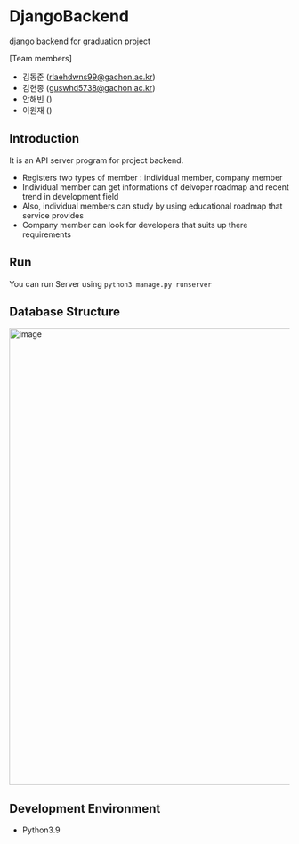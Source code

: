 # DjangoBackend
django backend for graduation project

[Team members]
- 김동준 (rlaehdwns99@gachon.ac.kr)
- 김현종 (guswhd5738@gachon.ac.kr)
- 안해빈 ()
- 이원재 ()

## Introduction
It is an API server program for project backend.
- Registers two types of member : individual member, company member
- Individual member can get informations of delvoper roadmap and recent trend in development field
- Also, individual members can study by using educational roadmap that service provides
- Company member can look for developers that suits up there requirements

## Run
You can run Server using `python3 manage.py runserver`

## Database Structure
<img width="820" alt="image" src="https://github.com/GachonUniv-GraduationProject/django-backend/assets/95599193/a41c8a96-ae9b-4294-b1ca-cdd1ddceafad">

## Development Environment
- Python3.9

